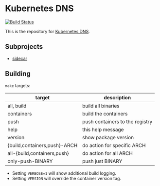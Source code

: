 # Kubernetes DNS

[![Build Status](https://travis-ci.org/kubernetes/dns.svg?branch=master)](https://travis-ci.org/kubernetes/dns)

This is the repository for [Kubernetes DNS](http://kubernetes.io/docs/admin/dns/).

## Subprojects

* [sidecar](docs/sidecar/README.md)

## Building

`make` targets:

| target | description |
| ---- | ---- |
|all, build | build all binaries |
|containers | build the containers |
|push       | push containers to the registry |
|help       | this help message |
|version    | show package version |
|{build,containers,push}-ARCH | do action for specific ARCH |
|all-{build,containers,push}  | do action for all ARCH |
|only-push-BINARY             | push just BINARY |

* Setting `VERBOSE=1` will show additional build logging.
* Setting `VERSION` will override the container version tag.
